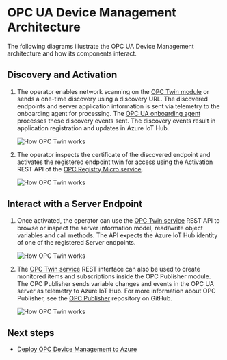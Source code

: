 # OPC UA Device Management Architecture

The following diagrams illustrate the OPC UA Device Management architecture and how its components interact.

## Discovery and Activation

1. The operator enables network scanning on the [OPC Twin module](module.md) or sends a one-time discovery using a discovery URL. The discovered endpoints and server application information is sent via telemetry to the onboarding agent for processing.  The [OPC UA onboarding agent](onboarding.md) processes these discovery events sent. The discovery events result in application registration and updates in Azure IoT Hub.  

   ![How OPC Twin works](media/twin1.png)

1. The operator inspects the certificate of the discovered endpoint and activates the registered endpoint twin for access using the Activation REST API of the [OPC Registry Micro service](registry.md).​ 

   ![How OPC Twin works](media/twin2.png)

## Interact with a Server Endpoint

1. Once activated, the operator can use the [OPC Twin service](twin.md) REST API to browse or inspect the server information model, read/write object variables and call methods.  The API expects the Azure IoT Hub identity of one of the registered Server endpoints.  

   ![How OPC Twin works](media/twin3.png)

1. The [OPC Twin service](twin.md) REST interface can also be used to create monitored items and subscriptions inside the OPC Publisher module. The OPC Publisher sends variable changes and events in the OPC UA server as telemetry to Azure IoT Hub. For more information about OPC Publisher, see the [OPC Publisher](https://github.com/Azure/iot-edge-opc-publisher) repository on GitHub. 

   ![How OPC Twin works](media/twin4.png)

## Next steps

- [Deploy OPC Device Management to Azure](../howto-deploy-services-md)

